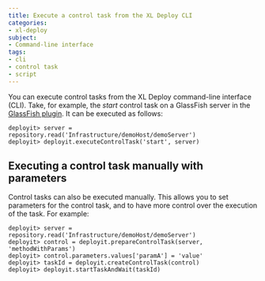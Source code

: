 ```yaml
---
title: Execute a control task from the XL Deploy CLI
categories:
- xl-deploy
subject:
- Command-line interface
tags:
- cli
- control task
- script
---
```


You can execute control tasks from the XL Deploy command-line interface (CLI). Take, for example, the _start_ control task on a GlassFish server in the [GlassFish plugin](/xl-deploy/concept/introduction-to-the-xl-deploy-glassfish-plugin.html). It can be executed as follows:

    deployit> server = repository.read('Infrastructure/demoHost/demoServer')
    deployit> deployit.executeControlTask('start', server)

## Executing a control task manually with parameters

Control tasks can also be executed manually. This allows you to set parameters for the control task, and to have more control over the execution of the task. For example:

    deployit> server = repository.read('Infrastructure/demoHost/demoServer')
    deployit> control = deployit.prepareControlTask(server, 'methodWithParams')
    deployit> control.parameters.values['paramA'] = 'value'
    deployit> taskId = deployit.createControlTask(control)
    deployit> deployit.startTaskAndWait(taskId)
